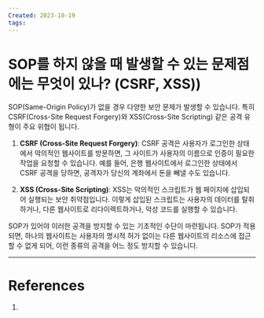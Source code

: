 ```yaml
---
Created: 2023-10-19
tags:
---
```

# SOP를 하지 않을 때 발생할 수 있는 문제점에는 무엇이 있나? (CSRF, XSS))

SOP(Same-Origin Policy)가 없을 경우 다양한 보안 문제가 발생할 수 있습니다. 특히 CSRF(Cross-Site Request Forgery)와 XSS(Cross-Site Scripting) 같은 공격 유형이 주요 위협이 됩니다.

1. **CSRF (Cross-Site Request Forgery)**: CSRF 공격은 사용자가 로그인한 상태에서 악의적인 웹사이트를 방문하면, 그 사이트가 사용자의 이름으로 인증이 필요한 작업을 요청할 수 있습니다. 예를 들어, 은행 웹사이트에서 로그인한 상태에서 CSRF 공격을 당하면, 공격자가 당신의 계좌에서 돈을 빼낼 수도 있습니다.
    
2. **XSS (Cross-Site Scripting)**: XSS는 악의적인 스크립트가 웹 페이지에 삽입되어 실행되는 보안 취약점입니다. 이렇게 삽입된 스크립트는 사용자의 데이터를 탈취하거나, 다른 웹사이트로 리다이렉트하거나, 악성 코드를 실행할 수 있습니다.
    

SOP가 있어야 이러한 공격을 방지할 수 있는 기초적인 수단이 마련됩니다. SOP가 적용되면, 하나의 웹사이트는 사용자의 명시적 허가 없이는 다른 웹사이트의 리소스에 접근할 수 없게 되어, 이런 종류의 공격을 어느 정도 방지할 수 있습니다.


---
# References
1. 